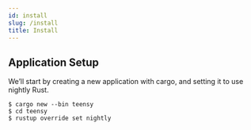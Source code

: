 ```yaml
---
id: install
slug: /install
title: Install
---
```


## Application Setup

We’ll start by creating a new application with cargo, and setting it to use nightly Rust.

```
$ cargo new --bin teensy
$ cd teensy
$ rustup override set nightly
```